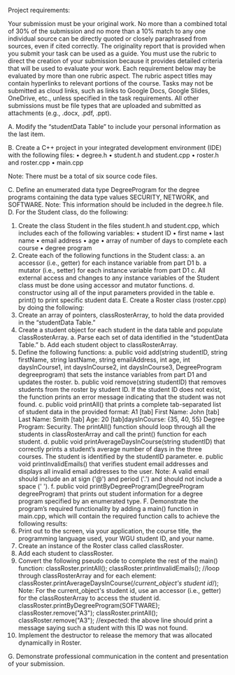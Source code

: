 Project requirements:

Your submission must be your original work. No more than a combined total of 30% of the submission and no more than a 10% match to any one individual source can be directly quoted or closely paraphrased from sources, even if cited correctly. The originality report that is provided when you submit your task can be used as a guide. 
You must use the rubric to direct the creation of your submission because it provides detailed criteria that will be used to evaluate your work. Each requirement below may be evaluated by more than one rubric aspect. The rubric aspect titles may contain hyperlinks to relevant portions of the course.
Tasks may not be submitted as cloud links, such as links to Google Docs, Google Slides, OneDrive, etc., unless specified in the task requirements. All other submissions must be file types that are uploaded and submitted as attachments (e.g., .docx, .pdf, .ppt).

A.  Modify the “studentData Table” to include your personal information as the last item.

B.  Create a C++ project in your integrated development environment (IDE) with the following files:
•  degree.h
•  student.h and student.cpp
•  roster.h and roster.cpp
•  main.cpp

 Note: There must be a total of six source code files.
 
C.  Define an enumerated data type DegreeProgram for the degree programs containing the data type values SECURITY, NETWORK, and SOFTWARE.
Note: This information should be included in the degree.h file.
D.  For the Student class, do the following:
1.  Create the class Student  in the files student.h and student.cpp, which includes each of the following variables:
•  student ID
•  first name
•   last name
•  email address
•  age
•  array of number of days to complete each course
•  degree program
2.  Create each of the following functions in the Student class:
a.  an accessor (i.e., getter) for each instance variable from part D1
b.  a mutator (i.e., setter) for each instance variable from part D1
c.  All external access and changes to any instance variables of the Student class must be done using accessor and mutator functions.
d.  constructor using all of the input parameters provided in the table
e.  print() to print specific student data
E.  Create a Roster class (roster.cpp) by doing the following:
1.  Create an array of pointers, classRosterArray, to hold the data provided in the “studentData Table.”
2.  Create a student object for each student in the data table and populate classRosterArray.
a.  Parse each set of data identified in the “studentData Table.”
b.  Add each student object to classRosterArray.
3.  Define the following functions:
a.  public void add(string studentID, string firstName, string lastName, string emailAddress, int age, int daysInCourse1, int daysInCourse2, int daysInCourse3, DegreeProgram degreeprogram)  that sets the instance variables from part D1 and updates the roster.
b.  public void remove(string studentID)  that removes students from the roster by student ID. If the student ID does not exist, the function prints an error message indicating that the student was not found.
c. public void printAll() that prints a complete tab-separated list of student data in the provided format: A1 [tab] First Name: John [tab] Last Name: Smith [tab] Age: 20 [tab]daysInCourse: {35, 40, 55} Degree Program: Security. The printAll() function should loop through all the students in classRosterArray and call the print() function for each student.
d.  public void printAverageDaysInCourse(string studentID)  that correctly prints a student’s average number of days in the three courses. The student is identified by the studentID parameter.
e.  public void printInvalidEmails() that verifies student email addresses and displays all invalid email addresses to the user.
Note: A valid email should include an at sign ('@') and period ('.') and should not include a space (' ').
f.  public void printByDegreeProgram(DegreeProgram degreeProgram) that prints out student information for a degree program specified by an enumerated type.
F.  Demonstrate the program’s required functionality by adding a main() function in main.cpp, which will contain the required function calls to achieve the following results:
1.  Print out to the screen, via your application, the course title, the programming language used, your WGU student ID, and your name.
2.  Create an instance of the Roster class called classRoster.
3.  Add each student to classRoster.
4.  Convert the following pseudo code to complete the rest of the  main() function:
classRoster.printAll();
classRoster.printInvalidEmails();
//loop through classRosterArray and for each element:
classRoster.printAverageDaysInCourse(/*current_object's student id*/);
Note: For the current_object's student id, use an accessor (i.e., getter) for the classRosterArray to access the student id.
classRoster.printByDegreeProgram(SOFTWARE);
classRoster.remove("A3");
classRoster.printAll();
classRoster.remove("A3");
//expected: the above line should print a message saying such a student with this ID was not found.
5.  Implement the destructor to release the memory that was allocated dynamically in Roster.
 

G.  Demonstrate professional communication in the content and presentation of your submission.
